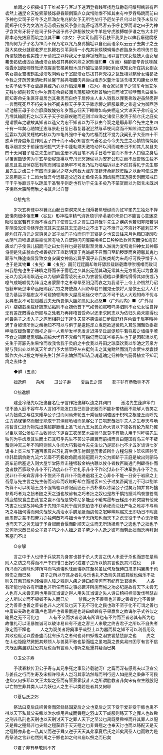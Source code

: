<!-- { "loadSidebar": true } -->
　　单阏之岁招摇指于干维郑子与客过予速酒登肴践豆扬卮载爵载呞龈腭輷较有声砉然上通昆仑天旋雾蒙倏烁昼昏颠倒室庐众宾愕贻憯不知其由有神罗吞局跳而前曰予神也实司子牙今予之居泐矣龟兆拆矣予无所宅矣吁予厄矣子且何以处我予未及应而郑子代予为文浩浩汤汤喷云披风予惫弗能荅屯酒尽客去予呼老罗而谓之曰子为神乎含灵有牙将子是司子择予居予弗子辞相彼牧夫牛羊是守虎狼搏噬伊谁之咎大木将颠本必先拨窹而筑之庶其不■〈孛攵〉子实司齿而不我扶不我夙告以俾我瘏键腐枢摧阍何为乎子名为神而不保乃宅以亢乃身弗攘垢以自讼而语余以云云子去矣子之丑莫大矣夜分就寝老罗左执鞭右引苇索缚一小鬼其状蝡蝡蜎蜎赤首虺身头若枳伤曰是所谓蛲蚑者也实蚀子牙请戮之以释我尤于是斧锧既陈且讯以言曰来女蛲蚑人齿女居弗齿曷依齿固女活齿溃女绝曷其弗察列鼎之家熊蟠豹■〈豸而〉梅酢姜辛青蚨味醎桂蠹氷蛆密唧蜂蚳渗液腥涎苍橘黄橙木瓜作酸钻坚磷刚砭剥女肤知女所在挑女剔女钩女摘女蜀椒鹤虱浸渍攻剌索女于室縻溃女质拔其枵壳投之瓦砾植以駞骨女悔曷及今我之牙疏芳漱清吐辞兰馨干胏弗噬腊肉弗尝白塩赤米虀汁泔淡含咀天和康女以居女实予依予不女虞胡弗臧乃心以作慆淫用■〈石为〉析女家以离予之辅车今当艾尔元残尔躯劓殄灭尔种尔罪有余蛲蚑闻言蒲服顿伏脞首触地仰而嘘天唹咿而言曰微生罔知寄命先生匪牙曷居岂其弗思而自绝于居停主人主人戮我以罪我弗敢避虽然愿得一言而死死旦不朽先生独不闻夫穆天子乎天子骖赤駵之驷服翠黄之乘造父为御西游瑶池觞王母于帝台靡靡娭娭穷年岁而忘归天下睢睢如鸟失栖造父大谏天子弗听造父乃埋其输而朽之以示天子天子始窹疾驰而还则半四海之诸侯巳委贽于鹄仓氏之庭矣是谓偾车之辙故其知者以造父为忠不知者以为不恭由今观之是耶非耶今先生之生四十有一年矣心随物迁志与景赴日复日暮复暮泯泯然与草梗同腐而不知隙驹之度朝华迎霜以为冥灵蟪蛄吟秋以为神龟外强中干奄为枯椔而犹不觉为我闻孔子大圣四十不惑声律身度永世作则孟子四十而不动心知言飬气垂名至今今夫先生之心愦愦忳忳飘若浮烟言交于前躁吉罔甄气凭于中蓬勃熛天激物动怀以滑而魂者日不知其几矣且夫四十无闻君子耻之先生闭门而坐册不离目笔不离手日着千言而不章于人口留之身后以覆酱瓿徒何为乎玄华衒容藻襮以夸丹元冥迷偷以为安罗公知之而不辰告微生独不能忍且恚且悼窃愿有陈而闭锢坚确牢不可发乃钻乃啮堛坼以出不然其得见于先生耶且先生之齿三十有四而未尝以之哜大肉截大胾芹藻葑菲柔脆软羙餂之以舌可使成膏又恶用是三十二齿为哉吾今远幕造父近效史鱼使先生因齿脱而知迈感齿刚而知戒日干干乎弥厥愆乎以踵属于圣瞖乎则走也有功于先生多矣乃不蒙赏而以为戮言未既刘子愓然大窹酹而醮之书其言以自警 

　　○愁鬼言 

　　岁次玄枵律中林锺北山起云南溟来风土润溽暑蒸叆叇而为虹岑峯先生独处不怿筋懒肉缓体倦志■〈谷瓦〉形神枯庠精气消铄颓乎岸塌湱尔朱泐口不能言心意迷惑盿盿泯泯若有求而不得龙门子使贾生诊之贾生曰异哉乎先生之疾病也若阳非阳若阴非阴没没淫淫倏浮忽沉其来无踪其去无迹吐之不出下之不泄汗之不液针不能刺艾不能灼其在舟元之宫爽灵之室乎龙门子恠而伺于其寝是夕也玄云往来月色黯□凄风吹衣阴气肃穆飒飒率率恍若有物入自壁隙闪闪魇魇唏唏□□肸肸欻欻若灭而没如有形质龙门子使保儿招而问之曰女何祥也昊苍赋形至灵维人游魂为変归鬼伸神女其神耶将德是凭庙貌血食福善祸淫正直聦明享于克诚胡不召而日至蹈秽亵而爽德馨其鬼也耶形气殊途幽显异致女身安属女神曷宕冥乎漠乎非我族类胡为来哉吁可畏乎憎于人也于是其物■〈虫兖〉■〈虫兖〉而前跮跮而却睢盱舔舕载踸载蹻咿唹嚄唶而致词曰我愁鬼也生于昧瞶之野而长于欝厄之乡其出无朋其动无常其去无方饥无以为食渴无以为浆风雨飒洒无以为居庐霜雪凌冽无以为衣裳恒曀曀以儽儽忳愲愲其如伤或乃噫气成城嘘忧为阵当之者蒙蒙中之者晕晕巫阳见而哀之为我请于上帝上帝恻然乃诏咎繇审厥愆申命巫阳赐我六穷之符使游人间帝命若曰惟鬼无依将人是依王公大人积德为基运亨福宏女不可窥猗顿陶朱大屋高垣徐仪守门女不可干达人大观知命不忧与女异志女不可投赳赳武夫无所畏惧大胆如瓜见女必怒■〈疒外阎内〉■〈疒外阎内〉痁痁载柔载纤旖旎沾黏则不女嫌低首下气如膏如腻喑呜涕泗则不女忌女往自择无有差迕既得女所顺与之处我乃再拜稽首受命以还聿求同志以为依归久矣未能得也间尝乘子之虚入子之庐历相群公下逮仆夫莫不笑语嬉□步履舒舒喜色着于眉宇精神满于身躯谛所尚之凿枘知不可以与俱于是逡廵却立曳足欲逝微风入耳忽闻罄欬委霍呷喢叹缓惫带迫而视之得一人焉华发半秃发言迟滞举趾局促颓乎若将履之墙瘨乎若不食之鹄面蹙熏瓠肤凋槁木忧容不霁痗气可掬伺而知其岑峯先生也于是因彭矫以见先生于宵寐先生果怜而收我舍我于灵府之中食我以丹田之琼糜饮我以华池之芳泉方期与我出处以终其天年龙门予大惊亟呼左右挺剑击之其鬼黝然而消乃命贾生发囊倾瓢作大齐以投之岑峯先生汁然汗出妯然而知诘旦魂返魄定归神聚气筋骨植立不知沉疴之去体也 

　　◆觧（五章） 

　　拙逸觧 
　　杂解 
　　卫公子寿 
　　夏后氏之郊 
　　君子非有恭敬则不齐 

　　○拙逸觧 

　　建业冷继先以拙逸自名征予言作拙逸觧以遗之其词曰 
　　濩洛先生蓬庐筚门径不通人庭不容车与人言如不能发口食巳则卧衣敝而不能补带结而不能觧人皆笑之以为拙莫之与往来耀华公子过而问焉朱轮五十乘骊駵骐骆困于枳枸之根登丘而呼先生方熟寐矍然而起无能取于其涂窥垝墙而见客公子曰噫悲哉拙乎夫人之生参天与地抱智含仁挺为物先出类超群厥维上圣飞龙九五为民立命大贤以下德各有伦乃棐乃翼以臣以邻公侯伯子岳牧师长下逮百工农啇艺术巫师马医莫不有能乆用于时吁嗟先生独何为乎齿发其生而土石其归乎先生不荅公子超翼而前揖而言曰楚国有鸟三年不蜚蜚则冲天三年不鸣鸣则惊人仆闻大巧若拙今夫先生伙乃是耶仆也不才五岁诵诗七岁诵书上贯三坟下通百家晨兴习礼宵坐隶乐射御星历隶首所作方程勾股卜筮农圃孙吴申韩扁鹊俞跗九流六艺靡不究极緫角而成弱冠而升为公为卿跻于王庭是故出则驷马高车前后塞途入则大屋华堂陈鼎击锺银鞍金络执鞭以候仆者数百骑通门列肆待仆而食者数百家政令非仆不行法度非仆不立礼乐非仆不作讼狱非仆不决军旅非仆不治庶民非仆不亲宾客非仆不悦贤不肖非仆不能进退君王之心非仆不能一日安于岩廊之上吾愿与先生言之先生俯而咍仰而叹睢盱却立而谢客曰公子过矣吾闻铅刀不可以割羊朽箨不可以树墙王良不强驽骀以骖服而匠石不责朴樕以栋梁公子过矣万物并育巧拙参焉巧者为之拙者随之天之道也故谚有之巧者拙之奴也是故干鹊拮据鸿鸤飬雏苍鹰搏鹿蝼蚁食血由此言之岂不信哉是故仲尼多能坐不暖席墨却云梯走不黔突岂有他哉巧害之也是故神龟焦于先知浑沌死于凿窍原伯鲁不获承祀而沈灶产龟之难亦不与焉巧之与拙何得而何失哉故大禹治水手胼足胝而虞甸之氓皞皞熙熙文王即功日不暇食而周野之蒙不知帝力亦独何哉巧与拙也今予无所知也而天下之虑无役于予心无所能也而天下之务无加于予身起而食偃而卧顺天之生而无所矫揉焉予之逸也予之拙也予又何所求哉巳矣公子君子巧之小人拙之君子劳之小人逸之彼巧而劳此拙而逸再拜谢客塞门不出 

　　○杂解 

　　言之中于人也惨于兵故其为身害也甚于杀人夫言之伤人未至于杀也而志在是焉则人之防之乌得而不严书曰惟口出好兴戎君子之所以慎其言也畏其兴戎也 
　　非所冯而冯焉昧也非所笃而笃焉悔也昧而悔祸其至矣虽忧何及哉诗曰肃肃鸨翼集于苞棘伤之而巳矣 
　　君子之所以守其身者礼与乐也礼不及则失其威其敝也侮乐不及则失其惠其敝也残侮则人陵之残则人疾之诗曰终南何有有纪有堂君德也 
　　人各有所能也物各有所庸也非所任而任之事必蹶非所施而施之功必圮是故有天下未尝无人也有人未尝无用也用得其当谓之得人用失其当谓之失人诗曰椅桐梓漆爰伐琴瑟古之人所以立而不顿者不失人而巳矣 
　　禁民之为不善善也非善之善者也化不善使之为善善也善之善者也非人之所及也天下无不可化之民也政不至于化不可谓之善也中庸曰夫政也者蒲卢也蒲卢也者果嬴是也诗曰螟蛉有子果嬴负之教诲尔子式谷似之喻民之无不可化也 
　　人有不交而求者必其有所谋也有不约而至者必其有所为也故惟礼可以沮暴惟诚可以破诈易曰有不速之客三人来敬之终吉君子之所以不自失者豫定而不躁也 
　　人之为观羙者将奚事乎哉型土以为器而髹之知不可以利吾用及其败也秪足以委吾盛而犹有乐为之者何也诗曰蜉蝣之羽衣裳楚楚鄙之也 
　　虎之在山也隐隐然微振其颊领人与兽莫不骇也絷而槛之虽咆莫之畏矣易曰困亨有言不信夫既困矣虽默犹恐其及也而有言焉人谁听之秪重其疑而巳矣 

　　○卫公子寿 

　　予读春秋传卫公子寿与其兄争死之事及诗载驰河广之篇而深有感焉夫以卫宣公与姜氏之行而生寿及宋桓许穆夫人岂习其家法然哉而制行迥人如是民之秉彝不可民也抑又何多耶以文王太姒之圣而有管蔡霍叔昔人之所谓胎教者非矣宋有雀生鷇殷祀以亡物生非其类人以为妖也人之生不以类若是者其又何耶 

　　○夏后氏之郊 

　　祭法曰夏后氏禘黄帝而郊鲧鲧固夏后之父也夏后之天下受于爱非受于鲧也禹不得以天下私其父夫鲧以治水绩用弗成而舜殛之羽山天下咸服则鲧天下之罪人也故舜之刑非私刑也天刑也以天刑讨天下之罪人天下之至公也禹既受舜禅而升其罪人以配天是舜之殛鲧非也夫鲧之殛获罪于天天殛之也非舜殛之也奉天讨也而以鲧配天是天之殛鲧亦非也一私其父而逆于舜又逆于天天其弗享夏后氏之郊矣禹圣人也而敢为是哉祭法之言非也然则禹之于鲧也如之何曰庙以祭之而巳矣 

　　○君子非有恭敬则不齐 

